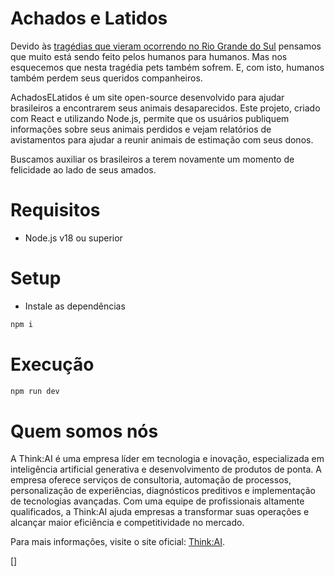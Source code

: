 # Achados e Latidos

Devido às [tragédias que vieram ocorrendo no Rio Grande do Sul](https://www1.folha.uol.com.br/equilibrioesaude/2024/05/fiocruz-estima-25-milhoes-de-afetados-com-as-enchentes-no-rio-grande-do-sul.shtml) pensamos que muito está sendo feito pelos humanos para humanos. Mas nos esquecemos que nesta tragédia pets também sofrem. E, com isto, humanos também perdem seus queridos companheiros.

AchadosELatidos é um site open-source desenvolvido para ajudar brasileiros a encontrarem seus animais desaparecidos. Este projeto, criado com React e utilizando Node.js, permite que os usuários publiquem informações sobre seus animais perdidos e vejam relatórios de avistamentos para ajudar a reunir animais de estimação com seus donos.

Buscamos auxiliar os brasileiros a terem novamente um momento de felicidade ao lado de seus amados.

# Requisitos

- Node.js v18 ou superior

# Setup

- Instale as dependências

```sh
npm i
```

# Execução

```sh
npm run dev
```

# Quem somos nós

A Think:AI é uma empresa líder em tecnologia e inovação, especializada em inteligência artificial generativa e desenvolvimento de produtos de ponta. A empresa oferece serviços de consultoria, automação de processos, personalização de experiências, diagnósticos preditivos e implementação de tecnologias avançadas. Com uma equipe de profissionais altamente qualificados, a Think:AI ajuda empresas a transformar suas operações e alcançar maior eficiência e competitividade no mercado.

Para mais informações, visite o site oficial: [Think:AI](https://thinkaigroup.com).

[]